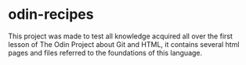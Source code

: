 # odin-recipes
This project was made to test all knowledge acquired all over the first lesson of The Odin Project about Git and HTML, it contains several html pages and files referred to the foundations of this language.
